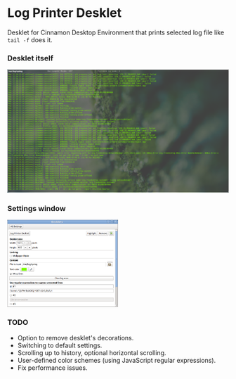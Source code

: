 Log Printer Desklet
========

Desklet for Cinnamon Desktop Environment that prints selected log file like `tail -f` does it.

### Desklet itself
<img src="https://github.com/flaz14/log-printer-desklet/blob/master/screenshots/screenshot-full-desklet.png" />

### Settings window
<img width="50%" src="https://github.com/flaz14/log-printer-desklet/blob/master/screenshots/screenshot-settings-window.png" />

### TODO
- Option to remove desklet's decorations.
- Switching to default settings.
- Scrolling up to history, optional horizontal scrolling.
- User-defined color schemes (using JavaScript regular expressions).
- Fix performance issues.
